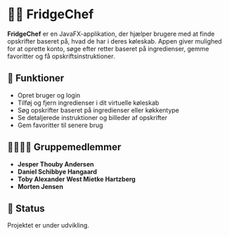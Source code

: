 # 🧑‍🍳 FridgeChef

**FridgeChef** er en JavaFX-applikation, der hjælper brugere med at finde opskrifter baseret på, hvad de har i deres køleskab. Appen giver mulighed for at oprette konto, søge efter retter baseret på ingredienser, gemme favoritter og få opskriftsinstruktioner.

## 🔧 Funktioner

- Opret bruger og login
- Tilføj og fjern ingredienser i dit virtuelle køleskab
- Søg opskrifter baseret på ingredienser eller køkkentype
- Se detaljerede instruktioner og billeder af opskrifter
- Gem favoritter til senere brug

## 👨‍👩‍👧‍👦 Gruppemedlemmer

- **Jesper Thouby Andersen**  
- **Daniel Schibbye Hangaard**  
- **Toby Alexander West Mietke Hartzberg**  
- **Morten Jensen**

## 📌 Status

Projektet er under udvikling.
